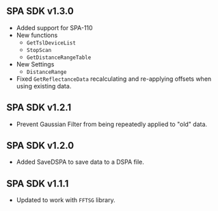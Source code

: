 ## SPA SDK v1.3.0

- Added support for SPA-110
- New functions
	- `GetTslDeviceList`
	- `StopScan`
	- `GetDistanceRangeTable`
- New Settings
	- `DistanceRange`
- Fixed `GetReflectanceData` recalculating and re-applying offsets when using existing data.

## SPA SDK v1.2.1

- Prevent Gaussian Filter from being repeatedly applied to "old" data.

## SPA SDK v1.2.0

- Added SaveDSPA to save data to a DSPA file.

## SPA SDK v1.1.1
- Updated to work with `FFTSG` library.